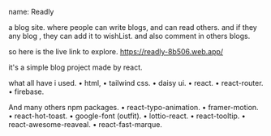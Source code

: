 name: Readly

a blog site. where people can write blogs, and can read others. and if they any blog , they can add it to wishList. and also comment in others blogs.

so here is the live link to explore.
https://readly-8b506.web.app/

it's a simple blog project made by react.

what all have i used.
• html,
• tailwind css.
• daisy ui.
• react.
• react-router.
• firebase.

And many others npm packages.
• react-typo-animation.
• framer-motion.
• react-hot-toast.
• google-font (outfit).
• lottio-react.
• react-tooltip.
• react-awesome-reaveal.
• react-fast-marque.
